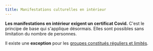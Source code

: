 ```yaml
---
title: Manifestations culturelles en intérieur
---
```


**Les manifestations en intérieur exigent un certificat Covid.**
C'est le principe de base qui s'applique désormais.
Elles sont possibles sans limitation du nombre de personnes.

Il existe une **exception** pour les [groupes constitués réguliers et limités](../groupes-constitues/).